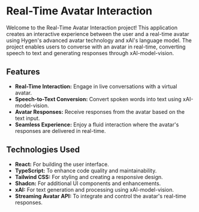 # Real-Time Avatar Interaction

Welcome to the Real-Time Avatar Interaction project! This application creates an interactive experience between the user and a real-time avatar using Hygen's advanced avatar technology and xAI's language model. The project enables users to converse with an avatar in real-time, converting speech to text and generating responses through xAI-model-vision.

## Features

- **Real-Time Interaction:** Engage in live conversations with a virtual avatar.
- **Speech-to-Text Conversion:** Convert spoken words into text using xAI-model-vision.
- **Avatar Responses:** Receive responses from the avatar based on the text input.
- **Seamless Experience:** Enjoy a fluid interaction where the avatar's responses are delivered in real-time.

## Technologies Used

- **React:** For building the user interface.
- **TypeScript:** To enhance code quality and maintainability.
- **Tailwind CSS:** For styling and creating a responsive design.
- **Shadcn:** For additional UI components and enhancements.
- **xAI:** For text generation and processing using xAI-model-vision.
- **Streaming Avatar API:** To integrate and control the avatar's real-time responses.

